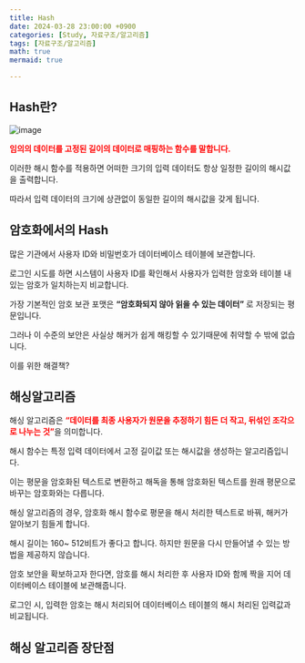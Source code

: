 ```yaml
---
title: Hash
date: 2024-03-28 23:00:00 +0900
categories: [Study, 자료구조/알고리즘]
tags: [자료구조/알고리즘]
math: true
mermaid: true

---
```

## **Hash란?**

![image](https://github.com/ararp1006/Algorithm/assets/130068083/4bb688be-6cfe-4340-b39c-6075ccc16171)


<span style="color:red">**임의의 데이터를 고정된 길이의 데이터로 매핑하는 함수를 말합니다.**</span>

이러한 해시 함수를 적용하면 어떠한 크기의 입력 데이터도 항상 일정한 길이의 해시값을 출력합니다. 

따라서 입력 데이터의 크기에 상관없이 동일한 길이의 해시값을 갖게 됩니다.




## **암호화에서의 Hash**

많은 기관에서 사용자 ID와 비밀번호가 데이터베이스 테이블에 보관합니다. 

로그인 시도를 하면 시스템이 사용자 ID를 확인해서 사용자가 입력한 암호와 테이블 내 있는 암호가 일치하는지 비교합니다. 

가장 기본적인 암호 보관 포맷은 **“암호화되지 않아 읽을 수 있는 데이터”** 로 저장되는 평문입니다. 

그러나 이 수준의 보안은 사실상 해커가 쉽게 해킹할 수 있기때문에 취약할 수 밖에 없습니다.

이를 위한 해결책?



## **해싱알고리즘**

해싱 알고리즘은 <span style="color:red">**“데이터를 최종 사용자가 원문을 추정하기 힘든 더 작고, 뒤섞인 조각으로 나누는 것”**</span>을 의미합니다. 

해시 함수는 특정 입력 데이터에서 고정 길이값 또는 해시값을 생성하는 알고리즘입니다. 

이는 평문을 암호화된 텍스트로 변환하고 해독을 통해 암호화된 텍스트를 원래 평문으로 바꾸는 암호화와는 다릅니다. 

해싱 알고리즘의 경우, 암호화 해시 함수로 평문을 해시 처리한 텍스트로 바꿔, 해커가 알아보기 힘들게 합니다. 

해시 길이는 160~ 512비트가 좋다고 합니다. 하지만  원문을 다시 만들어낼 수 있는 방법을 제공하지 않습니다.

암호 보안을 확보하고자 한다면, 암호를 해시 처리한 후 사용자 ID와 함께 짝을 지어 데이터베이스 테이블에 보관해줍니다.

로그인 시, 입력한 암호는 해시 처리되어 데이터베이스 테이블의 해시 처리된 입력값과 비교됩니다.


## **해싱 알고리즘 장단점**